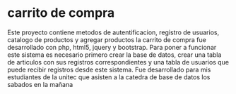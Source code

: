 # carrito de compra
Este proyecto contiene metodos de autentificacion, registro de usuarios, catalogo de productos y agregar productos la carrito de compra
fue desarrollado con php, html5, jquery y bootstrap.
Para poner a funcionar este sistema es necesario primero crear la base de datos, crear una tabla de articulos con sus registros correspondientes y una tabla de usuarios que puede recibir registros desde este sistema.
Fue desarrollado para mis estudiantes de la unitec que asisten a la catedra de base de datos los sabados en la ma&ntilde;ana
